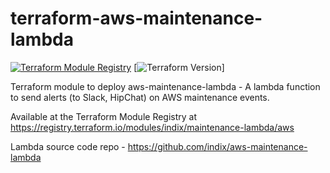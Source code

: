 # terraform-aws-maintenance-lambda

[![Terraform Module Registry](https://img.shields.io/badge/Terraform%20Module%20Registry-0.5.0-blue.svg)](https://registry.terraform.io/modules/indix/maintenance-lambda/aws/0.5.0) [![Terraform Version](https://img.shields.io/badge/Terraform-0.8.0-green.svg)]

Terraform module to deploy aws-maintenance-lambda - A lambda function to send alerts (to Slack, HipChat) on AWS maintenance events.

Available at the Terraform Module Registry at https://registry.terraform.io/modules/indix/maintenance-lambda/aws

Lambda source code repo - https://github.com/indix/aws-maintenance-lambda
